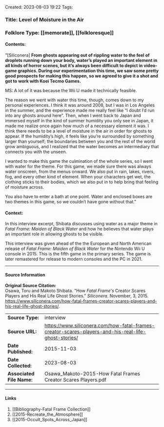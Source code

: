Created: 2023-08-03 19:22
Tags:  

### Title:  Level of Moisture in the Air
### Folklore Type:  [[memorate]], [[folkloresque]]

#### Contents:
"\[Siliconera]  **From ghosts appearing out of rippling water to the feel of droplets running down your body, water’s played an important element in all kinds of horror scenes, but it’s always been difficult to depict in video-game graphics. During our experimentation this time, we saw some pretty good prospects for making this happen, so we agreed to give it a shot and got to work with Koei Tecmo Games.**

MS: A lot of it was because the Wii U made it technically feasible.

The reason we went with water this time, though, comes down to my personal experiences. I think it was around 2008, but I was in Los Angeles in the summer, and the experience made me really feel like “I doubt I’d run into any ghosts around here”. Then, when I went back to Japan and immersed myself in the kind of summer humidity you only see in Japan, it made me realize once again how much of a necessary element it was. I think there needs to be a level of moisture in the air in order for ghosts to appear. If the humidity’s high, it feels like you’re surrounded by something larger than yourself; the boundaries between you and the rest of the world grow ambiguous, and I realized that the water becomes an intermediary that connects you with the unseen.

I wanted to make this game the culmination of the whole series, so I went with water for the theme. For this game, we made sure there was always water onscreen, from the menus onward. We also put in rain, lakes, rivers, fog, and every other kind of element. When your characters get wet, the clothing sticks to their bodies, which we also put in to help bring that feeling of moisture across.

You also have to enter a bath at one point. Water and enclosed boxes are two themes in this game, so we couldn’t have gone without that."

#### Context:
In this interview excerpt, Shibata discusses using water as a major theme in _Fatal Frame: Maiden of Black Water_ and how he believes that water plays an important role in allowing ghosts to be visible.

This interview was given ahead of the the European and North American release of _Fatal Frame: Maiden of Black Water_ for the Nintendo Wii U console in 2015.  This is the fifth game in the primary series.  The game is later remastered for release to modern consoles and the PC in 2021.


----
#### Source Information
**Original Source Citation:**  
	Osawa, Toru and Makoto Shibata. "How _Fatal Frame's_ Creator Scares Players and His Real Life Ghost Stories." _Siliconera_. November, 3, 2015.  https://www.siliconera.com/how-fatal-frames-creator-scares-players-and-his-real-life-ghost-stories/.

| | |
| --- | --- |
| **Source Type:** | interview |
| **Source URL:** |  https://www.siliconera.com/how-fatal-frames-creator-scares-players-and-his-real-life-ghost-stories/ |
| **Date Published:** | 2015-11-03 |
| **Date Collected:** | 2023-08-03 |
| **Associated File Name:** | Osawa_Makoto-2015-How Fatal Frames Creator Scares Players.pdf |

---
#### Links
1. [[Bibliography-Fatal Frame Collection]]
2. [[2015-Recreate_the_Atmosphere]]
3. [[2015-Occult_Spots_Across_Japan]]
